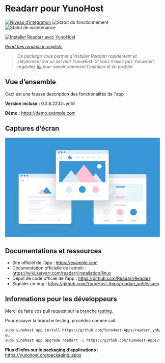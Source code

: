 <!--
N.B.: This README was automatically generated by https://github.com/YunoHost/apps/tree/master/tools/README-generator
It shall NOT be edited by hand.
-->

# Readarr pour YunoHost

[![Niveau d’intégration](https://dash.yunohost.org/integration/readarr.svg)](https://dash.yunohost.org/appci/app/readarr) ![Statut du fonctionnement](https://ci-apps.yunohost.org/ci/badges/readarr.status.svg) ![Statut de maintenance](https://ci-apps.yunohost.org/ci/badges/readarr.maintain.svg)

[![Installer Readarr avec YunoHost](https://install-app.yunohost.org/install-with-yunohost.svg)](https://install-app.yunohost.org/?app=readarr)

*[Read this readme in english.](./README.md)*

> *Ce package vous permet d’installer Readarr rapidement et simplement sur un serveur YunoHost.
Si vous n’avez pas YunoHost, regardez [ici](https://yunohost.org/#/install) pour savoir comment l’installer et en profiter.*

## Vue d’ensemble

Ceci est une fausse description des fonctionalités de l'app


**Version incluse :** 0.3.6.2232~ynh1

**Démo :** https://demo.example.com

## Captures d’écran

![Capture d’écran de Readarr](./doc/screenshots/example.jpg)

## Documentations et ressources

* Site officiel de l’app : <https://example.com>
* Documentation officielle de l’admin : <https://wiki.servarr.com/readarr/installation/linux>
* Dépôt de code officiel de l’app : <https://github.com/Readarr/Readarr>
* Signaler un bug : <https://github.com/YunoHost-Apps/readarr_ynh/issues>

## Informations pour les développeurs

Merci de faire vos pull request sur la [branche testing](https://github.com/YunoHost-Apps/readarr_ynh/tree/testing).

Pour essayer la branche testing, procédez comme suit.

``` bash
sudo yunohost app install https://github.com/YunoHost-Apps/readarr_ynh/tree/testing --debug
ou
sudo yunohost app upgrade readarr -u https://github.com/YunoHost-Apps/readarr_ynh/tree/testing --debug
```

**Plus d’infos sur le packaging d’applications :** <https://yunohost.org/packaging_apps>